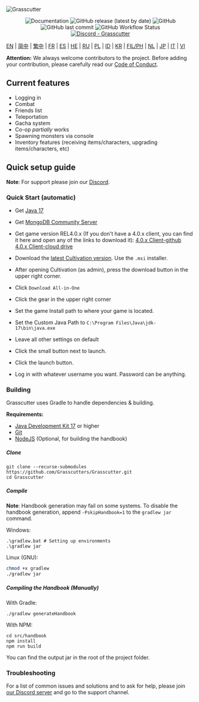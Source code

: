 ![Grasscutter](https://socialify.git.ci/Grasscutters/Grasscutter/image?description=1&forks=1&issues=1&language=1&logo=https%3A%2F%2Fs2.loli.net%2F2022%2F04%2F25%2FxOiJn7lCdcT5Mw1.png&name=1&owner=1&pulls=1&stargazers=1&theme=Light)
<div align="center"><img alt="Documentation" src="https://img.shields.io/badge/Wiki-Grasscutter-blue?style=for-the-badge&link=https://github.com/Grasscutters/Grasscutter/wiki&link=https://github.com/Grasscutters/Grasscutter/wiki"> <img alt="GitHub release (latest by date)" src="https://img.shields.io/github/v/release/Grasscutters/Grasscutter?logo=java&style=for-the-badge"> <img alt="GitHub" src="https://img.shields.io/github/license/Grasscutters/Grasscutter?style=for-the-badge"> <img alt="GitHub last commit" src="https://img.shields.io/github/last-commit/Grasscutters/Grasscutter?style=for-the-badge"> <img alt="GitHub Workflow Status" src="https://img.shields.io/github/actions/workflow/status/Grasscutters/Grasscutter/build.yml?branch=development&logo=github&style=for-the-badge"></div>

<div align="center"><a href="https://discord.gg/T5vZU6UyeG"><img alt="Discord - Grasscutter" src="https://img.shields.io/discord/965284035985305680?label=Discord&logo=discord&style=for-the-badge"></a></div>

[EN](README.md) | [简中](docs/README_zh-CN.md) | [繁中](docs/README_zh-TW.md) | [FR](docs/README_fr-FR.md) | [ES](docs/README_es-ES.md) | [HE](docs/README_HE.md) | [RU](docs/README_ru-RU.md) | [PL](docs/README_pl-PL.md) | [ID](docs/README_id-ID.md) | [KR](docs/README_ko-KR.md) | [FIL/PH](docs/README_fil-PH.md) | [NL](docs/README_NL.md) | [JP](docs/README_ja-JP.md) | [IT](docs/README_it-IT.md) | [VI](docs/README_vi-VN.md)

**Attention:** We always welcome contributors to the project. Before adding your contribution, please carefully read our [Code of Conduct](https://github.com/Grasscutters/Grasscutter/blob/stable/CONTRIBUTING.md).

## Current features

* Logging in
* Combat
* Friends list
* Teleportation
* Gacha system
* Co-op *partially* works
* Spawning monsters via console
* Inventory features (receiving items/characters, upgrading items/characters, etc)

## Quick setup guide

**Note**: For support please join our [Discord](https://discord.gg/T5vZU6UyeG).

### Quick Start (automatic)

- Get [Java 17](https://www.oracle.com/java/technologies/javase/jdk17-archive-downloads.html)
- Get [MongoDB Community Server](https://www.mongodb.com/try/download/community)
- Get game version REL4.0.x (If you don't have a 4.0.x client, you can find it here and open any of the links to download it):
[4.0.x Client-github](https://github.com/JRSKelvin/GenshinRepository/blob/main/Version%204.0.0.md)
[4.0.x Client-cloud drive](https://www.123pan.com/s/HoqUVv-U7SBA.html)

- Download the [latest Cultivation version](https://github.com/Grasscutters/Cultivation/releases/latest). Use the `.msi` installer.
- After opening Cultivation (as admin), press the download button in the upper right corner. 
- Click `Download All-in-One`
- Click the gear in the upper right corner
- Set the game Install path to where your game is located.
- Set the Custom Java Path to `C:\Program Files\Java\jdk-17\bin\java.exe`
- Leave all other settings on default

- Click the small button next to launch.
- Click the launch button.
- Log in with whatever username you want. Password can be anything.

### Building

Grasscutter uses Gradle to handle dependencies & building.

**Requirements:**

- [Java Development Kit 17](https://www.oracle.com/java/technologies/javase/jdk17-archive-downloads.html) or higher
- [Git](https://git-scm.com/downloads)
- [NodeJS](https://nodejs.org/en/download) (Optional, for building the handbook)

##### Clone

```shell
git clone --recurse-submodules https://github.com/Grasscutters/Grasscutter.git
cd Grasscutter
```

##### Compile

**Note**: Handbook generation may fail on some systems. To disable the handbook generation, append `-PskipHandbook=1` to the `gradlew jar` command.

Windows:

```shell
.\gradlew.bat # Setting up environments
.\gradlew jar
```

Linux (GNU):

```bash
chmod +x gradlew
./gradlew jar
```

##### Compiling the Handbook (Manually)

With Gradle:

```shell
./gradlew generateHandbook
```

With NPM:

```shell
cd src/handbook
npm install
npm run build
```

You can find the output jar in the root of the project folder.

### Troubleshooting 

For a list of common issues and solutions and to ask for help, please join [our Discord server](https://discord.gg/T5vZU6UyeG) and go to the support channel.
